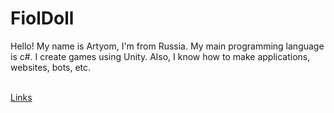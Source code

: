 <h1>FiolDoll</h1>
<p>Hello! My name is Artyom, I'm from Russia. My main programming language is c#. I create games using Unity. Also, I know how to make applications, websites, bots, etc.</p>
<br>
<a href="https://linktr.ee/FiolDoll">Links</a>



